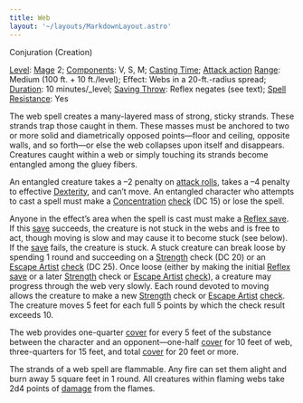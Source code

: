 ```yaml
---
title: Web
layout: '~/layouts/MarkdownLayout.astro'
---
```

Conjuration (Creation)

[Level](/modern.d20.srd/fx/level):
[Mage](/modern.d20.srd/classes/advanced/mage) 2;
[Components](/modern.d20.srd/fx/components): V, S, M; [Casting Time](/modern.d20.srd/fx/casting.time); [Attack action](/modern.d20.srd/combat/attack.actions)
[Range](/modern.d20.srd/fx/range): Medium (100 ft. + 10 ft./level); Effect:
Webs in a 20-ft.-radius spread; [Duration](/modern.d20.srd/fx/duration): 10
minutes/_level; [Saving Throw](/modern.d20.srd/basics/saving.throws): Reflex
negates (see text); [Spell Resistance](/modern.d20.srd/special.abilities/spell.resistance): Yes

The web spell creates a many-layered mass of strong, sticky strands. These
strands trap those caught in them. These masses must be anchored to two or
more solid and diametrically opposed points—floor and ceiling, opposite walls,
and so forth—or else the web collapses upon itself and disappears. Creatures
caught within a web or simply touching its strands become entangled among the
gluey fibers.

An entangled creature takes a –2 penalty on [attack rolls](/modern.d20.srd/combat/attack.roll), takes a –4 penalty to effective
[Dexterity](/modern.d20.srd/basics/ability.scores), and can’t move. An
entangled character who attempts to cast a spell must make a
[Concentration](/modern.d20.srd/skills/concentration)
[check](/modern.d20.srd/skills/skill.basics) (DC 15) or lose the
spell.

Anyone in the effect’s area when the spell is cast must make a [Reflex save](/modern.d20.srd/basics/saving.throws). If this
[save](/modern.d20.srd/basics/saving.throws) succeeds, the creature is not
stuck in the webs and is free to act, though moving is slow and may cause it
to become stuck (see below). If the
[save](/modern.d20.srd/basics/saving.throws) fails, the creature is stuck. A
stuck creature can break loose by spending 1 round and succeeding on a
[Strength](/modern.d20.srd/basics/ability.scores) check (DC 20) or an [Escape Artist](/modern.d20.srd/skills/escape.artist)
[check](/modern.d20.srd/skills/skill.basics) (DC 25). Once loose
(either by making the initial [Reflex save](/modern.d20.srd/basics/saving.throws) or a later
[Strength](/modern.d20.srd/basics/ability.scores) check or [Escape Artist](/modern.d20.srd/skills/escape.artist)
[check](/modern.d20.srd/skills/skill.basics)), a creature may
progress through the web very slowly. Each round devoted to moving allows the
creature to make a new [Strength](/modern.d20.srd/basics/ability.scores) check
or [Escape Artist](/modern.d20.srd/skills/escape.artist)
[check](/modern.d20.srd/skills/skill.basics). The creature moves 5
feet for each full 5 points by which the check result exceeds 10.

The web provides one-quarter [cover](/modern.d20.srd/combat/cover) for every 5
feet of the substance between the character and an opponent—one-half
[cover](/modern.d20.srd/combat/cover) for 10 feet of web, three-quarters for
15 feet, and total [cover](/modern.d20.srd/combat/cover) for 20 feet or more.

The strands of a web spell are flammable. Any fire can set them alight and
burn away 5 square feet in 1 round. All creatures within flaming webs take 2d4
points of [damage](/modern.d20.srd/combat/damage) from the flames.

